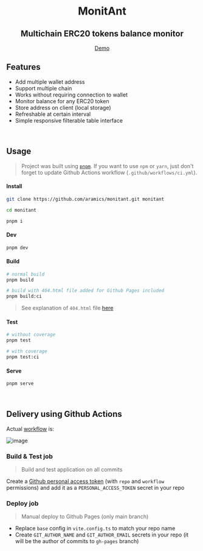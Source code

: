 <div align="center">

# MonitAnt
## Multichain ERC20 tokens balance monitor


[Demo](https://aramics.github.io/monitant/)

</div>

## Features

- Add multiple wallet address
- Support multiple chain
- Works without requiring connection to wallet
- Monitor balance for any ERC20 token
- Store address on client (local storage)
- Refreshable at certain interval
- Simple responsive filterable table interface


<br>

## Usage

> Project was built using [`pnpm`](https://pnpm.io/installation#using-npm). If you want to use `npm` or `yarn`, just don't forget to update Github Actions workflow (`.github/workflows/ci.yml`).

#### Install

```sh
git clone https://github.com/aramics/monitant.git monitant

cd monitant

pnpm i
```

#### Dev

```sh
pnpm dev
```

#### Build


```sh
# normal build
pnpm build

# build with 404.html file added for Github Pages included
pnpm build:ci
```
> See explanation of `404.html` file [here](#github-pages)
#### Test

```sh
# without coverage
pnpm test

# with coverage
pnpm test:ci
```
#### Serve

```sh
pnpm serve
```

<br>

## Delivery using Github Actions

Actual [workflow](https://github.com/aramics/monitant/blob/main/.github/workflows/ci.yml) is:

![image](![image](https://user-images.githubusercontent.com/29895599/192153215-1e586075-cfb2-4d30-b43f-4729160b9376.png))

### Build & Test job

> Build and test application on all commits

Create a [Github personal access token](https://docs.github.com/en/authentication/keeping-your-account-and-data-secure/creating-a-personal-access-token) (with `repo` and `workflow` permissions) and add it as a `PERSONAL_ACCESS_TOKEN` secret in your repo


### **Deploy** job

> Manual deploy to Github Pages (only main branch)

- Replace `base` config in `vite.config.ts` to match your repo name
- Create `GIT_AUTHOR_NAME` and `GIT_AUTHOR_EMAIL` secrets in your repo (it will be the author of commits to `gh-pages` branch)
